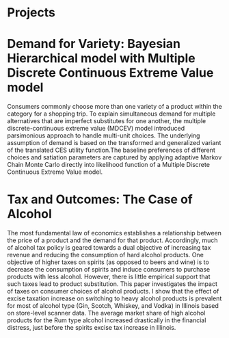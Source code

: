 # Projects

# Demand for Variety: Bayesian Hierarchical model with Multiple Discrete Continuous Extreme Value model

Consumers commonly choose more than one variety of a product within the category for a shopping trip. To explain simultaneous demand for multiple alternatives that are imperfect substitutes for one another, the multiple discrete-continuous extreme value (MDCEV) model introduced parsimonious approach to handle multi-unit choices. The underlying assumption of demand is based on the transformed and generalized variant of the translated CES utility function.The baseline preferences of different choices and satiation parameters are captured by applying adaptive Markov Chain Monte Carlo directly into likelihood function of a Multiple Discrete Continuous Extreme Value model.

# Tax and Outcomes: The Case of Alcohol

The most fundamental law of economics establishes a relationship between the price of a product and the demand for that product. Accordingly, much of alcohol tax policy is geared towards a dual objective of increasing tax revenue and reducing the consumption of hard alcohol products. One objective of higher taxes on spirits (as opposed to beers and wine) is to decrease the consumption of spirits and induce consumers to purchase products with less alcohol. However, there is little empirical support that such taxes lead to product substitution. This paper investigates the impact of taxes on consumer choices of alcohol products. I show that the effect of excise taxation increase on switching to heavy alcohol products is prevalent for most of alcohol type (Gin, Scotch, Whiskey, and Vodka) in Illinois based on store-level scanner data. The average market share of high alcohol products for the Rum type alcohol increased drastically in the financial distress, just before the spirits excise tax increase in Illinois.

